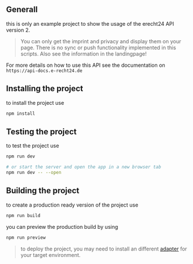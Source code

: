 ## Generall

this is only an example project to show the usage of the erecht24 API version 2. 

> You can only get the imprint and privacy and display them on your page. There is no sync or push functionality implemented in this scripts. Also see the information in the landingpage!

For more details on how to use this API see the documentation on `https://api-docs.e-recht24.de`

## Installing the project

to install the project use

```bash
npm install
```

## Testing the project

to test the project use

```bash
npm run dev

# or start the server and open the app in a new browser tab
npm run dev -- --open
```

## Building the project

to create a production ready version of the project use

```bash
npm run build
```

you can preview the production build by using

```bash
npm run preview
```

> to deploy the project, you may need to install an different [adapter](https://svelte.dev/docs/kit/adapters) for your target environment.
